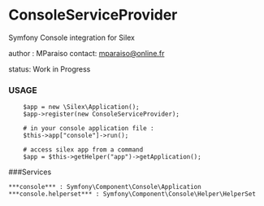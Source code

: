 ConsoleServiceProvider
======================

Symfony Console integration for Silex

author : MParaiso
contact: mparaiso@online.fr

status: Work in Progress

### USAGE


        $app = new \Silex\Application();
        $app->register(new ConsoleServiceProvider);

        # in your console application file :
        $this->app["console"]->run();

        # access silex app from a command
        $app = $this->getHelper("app")->getApplication();



###Services

    ***console*** : Symfony\Component\Console\Application
    ***console.helperset*** : Symfony\Component\Console\Helper\HelperSet

